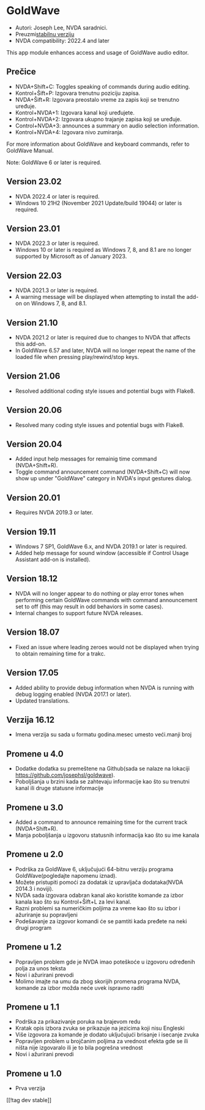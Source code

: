 # GoldWave #

* Autori: Joseph Lee, NVDA saradnici.
* Preuzmi[stabilnu verziju][1]
* NVDA compatibility: 2022.4 and later

This app module enhances access and usage of GoldWave audio editor.

## Prečice ##

* NVDA+Shift+C: Toggles speaking of commands during audio editing.
* Kontrol+Šift+P: Izgovara trenutnu poziciju zapisa.
* NVDA+Šift+R: Izgovara preostalo vreme za zapis koji se trenutno uređuje.
* Kontrol+NVDA+1: Izgovara kanal koji uređujete.
* Kontrol+NVDA+2: Izgovara ukupno trajanje zapisa koji se uređuje.
* Control+NVDA+3: announces a summary on audio selection information.
* Kontrol+NVDA+4: Izgovara nivo zumiranja.

For more information about GoldWave and keyboard commands, refer to GoldWave
Manual.

Note: GoldWave 6 or later is required.

## Version 23.02

* NVDA 2022.4 or later is required.
* Windows 10 21H2 (November 2021 Update/build 19044) or later is required.

## Version 23.01

* NVDA 2022.3 or later is required.
* Windows 10 or later is required as Windows 7, 8, and 8.1 are no longer
  supported by Microsoft as of January 2023.

## Version 22.03

* NVDA 2021.3 or later is required.
* A warning message will be displayed when attempting to install the add-on
  on Windows 7, 8, and 8.1.

## Version 21.10

* NVDA 2021.2 or later is required due to changes to NVDA that affects this
  add-on.
* In GoldWave 6.57 and later, NVDA will no longer repeat the name of the
  loaded file when pressing play/rewind/stop keys.

## Version 21.06

* Resolved additional coding style issues and potential bugs with Flake8.

## Version 20.06

* Resolved many coding style issues and potential bugs with Flake8.

## Version 20.04

* Added input help messages for remainig time command (NVDA+Shift+R).
* Toggle command announcement command (NVDA+Shift+C) will now show up under
  "GoldWave" category in NVDA's input gestures dialog.

## Version 20.01

* Requires NVDA 2019.3 or later.

## Version 19.11

* Windows 7 SP1, GoldWave 6.x, and NVDA 2019.1 or later is required.
* Added help message for sound window (accessible if Control Usage Assistant
  add-on is installed).

## Version 18.12

* NVDA will no longer appear to do nothing or play error tones when
  performing certain GoldWave commands with command announcement set to off
  (this may result in odd behaviors in some cases).
* Internal changes to support future NVDA releases.

## Version 18.07

* Fixed an issue where leading zeroes would not be displayed when trying to
  obtain remaining time for a trakc.

## Version 17.05

* Added ability to provide debug information when NVDA is running with debug
  logging enabled (NVDA 2017.1 or later).
* Updated translations.

## Verzija 16.12

* Imena verzija su sada u formatu godina.mesec umesto veći.manji broj

## Promene u 4.0

* Dodatke dodatka su premeštene na Github(sada se nalaze na lokaciji
  https://github.com/josephsl/goldwave).
* Poboljšanja u brzini kada se zahtevaju informacije kao što su trenutni
  kanal ili druge statusne informacije

## Promene u 3.0

* Added a command to announce remaining time for the current track
  (NVDA+Shift+R).
* Manja poboljšanja u izgovoru statusnih informacija kao što su ime kanala

## Promene u 2.0

* Podrška za GoldWave 6, uključujući 64-bitnu verziju programa
  GoldWave(pogledajte napomenu iznad).
* Možete pristupiti pomoći za dodatak iz upravljača dodataka(NVDA 2014.3 i
  noviji).
* NVDA sada izgovara odabran kanal ako koristite komande za izbor kanala kao
  što su Kontrol+Šift+L za levi kanal.
* Razni problemi sa numeričkim poljima za vreme kao što su izbor i
  ažuriranje su popravljeni
* Podešavanje za izgovor komandi će se pamtiti kada pređete na neki drugi
  program

## Promene u 1.2

* Popravljen problem gde je NVDA imao poteškoće u izgovoru određenih polja
  za unos teksta
* Novi i ažurirani prevodi
* Molimo imajte na umu da zbog skorijih promena programa NVDA, komande za
  izbor možda neće uvek ispravno raditi

## Promene u 1.1

* Podrška za prikazivanje poruka na brajevom redu
* Kratak opis izbora zvuka se prikazuje na jezicima koji nisu Engleski
* Više izgovora za komande je dodato uključujući brisanje i isecanje zvuka
* Popravljen problem u brojčanim poljima za vrednost efekta gde se ili ništa
  nije izgovaralo ili je to bila pogrešna vrednost
* Novi i ažurirani prevodi

## Promene u 1.0

* Prva verzija

[[!tag dev stable]]

[1]: https://addons.nvda-project.org/files/get.php?file=goldwave
